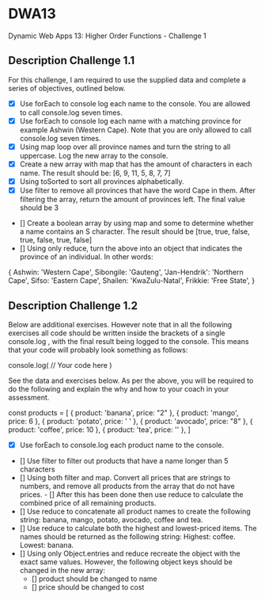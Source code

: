 # DWA13
Dynamic Web Apps 13: Higher Order Functions - Challenge 1

## Description Challenge 1.1
For this challenge, I am required to use the supplied data and complete a series of objectives, outlined below.


- [X] Use forEach to console log each name to the console. You are allowed to call console.log seven times.
- [X] Use forEach to console log each name with a matching province for example Ashwin (Western Cape). Note that you are only allowed to call console.log seven times.
- [X] Using map loop over all province names and turn the string to all uppercase. Log the new array to the console.
- [X] Create a new array with map that has the amount of characters in each name. The result should be: [6, 9, 11, 5, 8, 7, 7]
- [X] Using toSorted to sort all provinces alphabetically.
- [X] Use filter to remove all provinces that have the word Cape in them. After filtering the array, return the amount of provinces left. The final value should be 3
- [] Create a boolean array by using map and some to determine whether a name contains an S character. The result should be [true, true, false, true, false, true, false]
- [] Using only reduce, turn the above into an object that indicates the province of an individual. In other words:

{
  Ashwin: 'Western Cape',
	Sibongile: 'Gauteng',
  'Jan-Hendrik': 'Northern Cape',
	Sifso: 'Eastern Cape',
	Shailen: 'KwaZulu-Natal',
	Frikkie: 'Free State',
}


## Description Challenge 1.2
Below are additional exercises. However note that in all the following exercises all code should be written inside the brackets of a single console.log , with the final result being logged to the console. This means that your code will probably look something as follows:

console.log(
  // Your code here
)

See the data and exercises below. As per the above, you will be required to do the following and explain the why and how to your coach in your assessment.

const products = [
  { product: 'banana', price: "2" },
  { product: 'mango', price: 6 },
  { product: 'potato', price: ' ' },
  { product: 'avocado', price: "8" },
  { product: 'coffee', price: 10 },
  { product: 'tea', price: '' },
]
- [X] Use forEach to console.log each product name to the console.
- [] Use filter to filter out products that have a name longer than 5 characters
- [] Using both filter and map. Convert all prices that are strings to numbers, and remove all products from the array that do not have prices. - [] After this has been done then use reduce to calculate the combined price of all remaining products.
- [] Use reduce to concatenate all product names to create the following string: banana, mango, potato, avocado, coffee and tea.
- [] Use reduce to calculate both the highest and lowest-priced items. The names should be returned as the following string: Highest: coffee. Lowest: banana.
- [] Using only Object.entries and reduce recreate the object with the exact same values. However, the following object keys should be changed in the new array:
  - [] product should be changed to name
  - [] price should be changed to cost